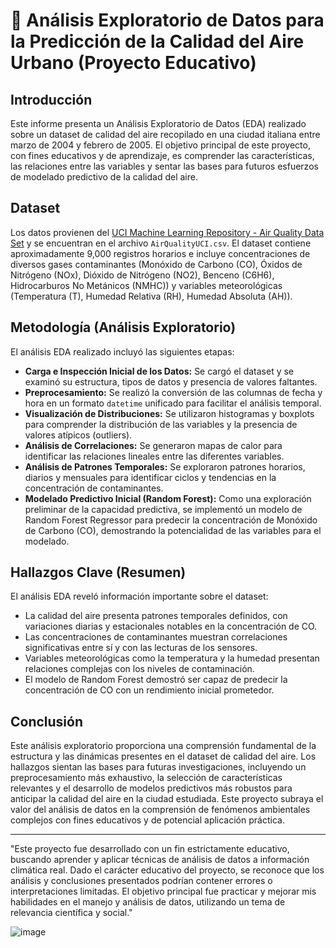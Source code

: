 # 🌱 Análisis Exploratorio de Datos para la Predicción de la Calidad del Aire Urbano (Proyecto Educativo)

## Introducción

Este informe presenta un Análisis Exploratorio de Datos (EDA) realizado sobre un dataset de calidad del aire recopilado en una ciudad italiana entre marzo de 2004 y febrero de 2005. El objetivo principal de este proyecto, con fines educativos y de aprendizaje, es comprender las características, las relaciones entre las variables y sentar las bases para futuros esfuerzos de modelado predictivo de la calidad del aire.

## Dataset

Los datos provienen del [UCI Machine Learning Repository - Air Quality Data Set](https://archive.ics.uci.edu/dataset/360/air+quality) y se encuentran en el archivo `AirQualityUCI.csv`. El dataset contiene aproximadamente 9,000 registros horarios e incluye concentraciones de diversos gases contaminantes (Monóxido de Carbono (CO), Óxidos de Nitrógeno (NOx), Dióxido de Nitrógeno (NO2), Benceno (C6H6), Hidrocarburos No Metánicos (NMHC)) y variables meteorológicas (Temperatura (T), Humedad Relativa (RH), Humedad Absoluta (AH)).

## Metodología (Análisis Exploratorio)

El análisis EDA realizado incluyó las siguientes etapas:

* **Carga e Inspección Inicial de los Datos:** Se cargó el dataset y se examinó su estructura, tipos de datos y presencia de valores faltantes.
* **Preprocesamiento:** Se realizó la conversión de las columnas de fecha y hora en un formato `datetime` unificado para facilitar el análisis temporal.
* **Visualización de Distribuciones:** Se utilizaron histogramas y boxplots para comprender la distribución de las variables y la presencia de valores atípicos (outliers).
* **Análisis de Correlaciones:** Se generaron mapas de calor para identificar las relaciones lineales entre las diferentes variables.
* **Análisis de Patrones Temporales:** Se exploraron patrones horarios, diarios y mensuales para identificar ciclos y tendencias en la concentración de contaminantes.
* **Modelado Predictivo Inicial (Random Forest):** Como una exploración preliminar de la capacidad predictiva, se implementó un modelo de Random Forest Regressor para predecir la concentración de Monóxido de Carbono (CO), demostrando la potencialidad de las variables para el modelado.

## Hallazgos Clave (Resumen)

El análisis EDA reveló información importante sobre el dataset:

* La calidad del aire presenta patrones temporales definidos, con variaciones diarias y estacionales notables en la concentración de CO.
* Las concentraciones de contaminantes muestran correlaciones significativas entre sí y con las lecturas de los sensores.
* Variables meteorológicas como la temperatura y la humedad presentan relaciones complejas con los niveles de contaminación.
* El modelo de Random Forest demostró ser capaz de predecir la concentración de CO con un rendimiento inicial prometedor.

## Conclusión

Este análisis exploratorio proporciona una comprensión fundamental de la estructura y las dinámicas presentes en el dataset de calidad del aire. Los hallazgos sientan las bases para futuras investigaciones, incluyendo un preprocesamiento más exhaustivo, la selección de características relevantes y el desarrollo de modelos predictivos más robustos para anticipar la calidad del aire en la ciudad estudiada. Este proyecto subraya el valor del análisis de datos en la comprensión de fenómenos ambientales complejos con fines educativos y de potencial aplicación práctica.

---

"Este proyecto fue desarrollado con un fin estrictamente educativo, buscando aprender y aplicar técnicas de análisis de datos a información climática real. Dado el carácter educativo del proyecto, se reconoce que los análisis y conclusiones presentados podrían contener errores o interpretaciones limitadas. El objetivo principal fue practicar y mejorar mis habilidades en el manejo y análisis de datos, utilizando un tema de relevancia científica y social."


![image](https://github.com/user-attachments/assets/b4f27044-69ae-485d-8ff4-fdadba88a986)
